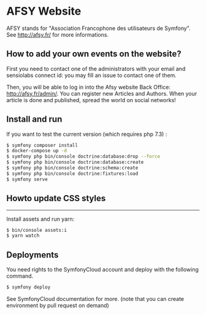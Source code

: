 # AFSY Website

AFSY stands for "Association Francophone des utilisateurs de Symfony".
See http://afsy.fr/ for more informations.

## How to add your own events on the website?

First you need to contact one of the administrators with your email and sensiolabs connect id: you may fill an issue to contact one of them.

Then, you will be able to log in into the Afsy website Back Office: http://afsy.fr/admin/. You can register new Articles and Authors.
When your article is done and published, spread the world on social networks!

## Install and run

If you want to test the current version (which requires php 7.3) :

```bash
$ symfony composer install
$ docker-compose up -d
$ symfony php bin/console doctrine:database:drop --force
$ symfony php bin/console doctrine:database:create
$ symfony php bin/console doctrine:schema:create
$ symfony php bin/console doctrine:fixtures:load
$ symfony serve
```

## Howto update CSS styles
---------------------------------------------------

Install assets and run yarn:

```bash
$ bin/console assets:i
$ yarn watch
```

## Deployments

You need rights to the SymfonyCloud account and deploy with the following command.

```sh
$ symfony deploy
```

See SymfonyCloud documentation for more. (note that you can create environment by pull request on demand)
